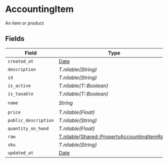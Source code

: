 # AccountingItem

An item or product


## Fields

| Field                                                                                            | Type                                                                                             | Required                                                                                         | Description                                                                                      |
| ------------------------------------------------------------------------------------------------ | ------------------------------------------------------------------------------------------------ | ------------------------------------------------------------------------------------------------ | ------------------------------------------------------------------------------------------------ |
| `created_at`                                                                                     | [Date](https://ruby-doc.org/stdlib-2.6.1/libdoc/date/rdoc/Date.html)                             | :heavy_minus_sign:                                                                               | N/A                                                                                              |
| `description`                                                                                    | *T.nilable(String)*                                                                              | :heavy_minus_sign:                                                                               | N/A                                                                                              |
| `id`                                                                                             | *T.nilable(String)*                                                                              | :heavy_minus_sign:                                                                               | N/A                                                                                              |
| `is_active`                                                                                      | *T.nilable(T::Boolean)*                                                                          | :heavy_minus_sign:                                                                               | N/A                                                                                              |
| `is_taxable`                                                                                     | *T.nilable(T::Boolean)*                                                                          | :heavy_minus_sign:                                                                               | N/A                                                                                              |
| `name`                                                                                           | *String*                                                                                         | :heavy_check_mark:                                                                               | N/A                                                                                              |
| `price`                                                                                          | *T.nilable(Float)*                                                                               | :heavy_minus_sign:                                                                               | N/A                                                                                              |
| `public_description`                                                                             | *T.nilable(String)*                                                                              | :heavy_minus_sign:                                                                               | N/A                                                                                              |
| `quantity_on_hand`                                                                               | *T.nilable(Float)*                                                                               | :heavy_minus_sign:                                                                               | N/A                                                                                              |
| `raw`                                                                                            | [T.nilable(Shared::PropertyAccountingItemRaw)](../../models/shared/propertyaccountingitemraw.md) | :heavy_minus_sign:                                                                               | N/A                                                                                              |
| `sku`                                                                                            | *T.nilable(String)*                                                                              | :heavy_minus_sign:                                                                               | N/A                                                                                              |
| `updated_at`                                                                                     | [Date](https://ruby-doc.org/stdlib-2.6.1/libdoc/date/rdoc/Date.html)                             | :heavy_minus_sign:                                                                               | N/A                                                                                              |